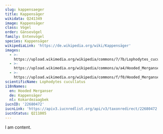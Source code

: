 ```yaml
---
slug: kappensaeger
title: Kappensäger
wikidata: Q241349
image: Kappensäger
class: Vögel
order: Gänsevögel
family: Entenvögel
species: Kappensäger
wikipediaLink: 'https://de.wikipedia.org/wiki/Kappensäger'
images:
  - >-
    https://upload.wikimedia.org/wikipedia/commons/7/7b/Lophodytes_cucullatus_m_Humber_Bay.jpg
  - >-
    https://upload.wikimedia.org/wikipedia/commons/a/a4/Hooded_Merganser,_female.jpg
  - >-
    https://upload.wikimedia.org/wikipedia/commons/f/f0/Hooded_Merganser_pair.JPG
scientificName: Lophodytes cucullatus
i18nNames:
  en: Hooded Merganser
  de: Kappensäger
  nl: Kokardezaagbek
iucnID: '22680472'
iucnLink: 'https://apiv3.iucnredlist.org/api/v3/taxonredirect/22680472'
iucnStatus: Q211005
---
```


I am content.
